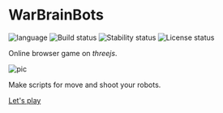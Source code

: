 
# WarBrainBots 

![language](https://img.shields.io/badge/code-es6-green.svg) 
![Build status](https://img.shields.io/badge/build-passing-green.svg) 
![Stability status](https://img.shields.io/badge/stability-stable-green.svg) 
![License status](https://img.shields.io/badge/license-Beerware-green.svg) 

Online browser game on *threejs*.  
  
  
![pic](https://github.com/fire888/warBots/blob/master/styles/bot1.jpg)  
  
  
Make scripts for move and shoot your robots.

[Let's play](http://js.otrisovano.ru/warbots/) 
